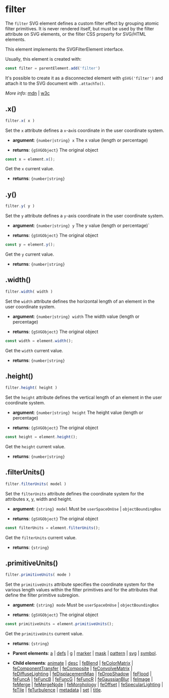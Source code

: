 # filter

The `filter` SVG element defines a custom filter effect by grouping atomic filter primitives. It is never rendered itself, but must be used by the filter attribute on SVG elements, or the filter CSS property for SVG/HTML elements.

This element implements the SVGFilterElement interface.

Usually, this element is created with:
      
```js
const filter = parentElement.add('filter')
```

It's possible to create it as a disconnected element with `gSVG('filter')` and attach it to the SVG document with `.attachTo()`.

*More info*:
      [mdn](https://developer.mozilla.org//en-US/docs/Web/SVG/Element/filter) | [w3c](https://drafts.fxtf.org/filter-effects/#FilterElement)

## .x()


```js
filter.x( x )
```
Set the `x` attribute defines a `x`-a`x`is coordinate in the user coordinate system.

- **argument**: `{number|string} x` The x value (length or percentage) 

- **returns**: `{gSVGObject}` The original object


```js
const x = element.x();
```
Get the `x` current value.

- **returns**: `{number|string}` 

## .y()


```js
filter.y( y )
```
Set the `y` attribute defines a `y`-axis coordinate in the user coordinate s`y`stem.

- **argument**: `{number|string} y` The y value (length or percentage)` 

- **returns**: `{gSVGObject}` The original object


```js
const y = element.y();
```
Get the `y` current value.

- **returns**: `{number|string}` 

## .width()


```js
filter.width( width )
```
Set the `width` attribute defines the horizontal length of an element in the user coordinate system.

- **argument**: `{number|string} width` The width value (length or percentage) 

- **returns**: `{gSVGObject}` The original object


```js
const width = element.width();
```
Get the `width` current value.

- **returns**: `{number|string}` 

## .height()


```js
filter.height( height )
```
Set the `height` attribute defines the vertical length of an element in the user coordinate system.

- **argument**: `{number|string} height` The height value (length or percentage)

- **returns**: `{gSVGObject}` The original object


```js
const height = element.height();
```
Get the `height` current value.

- **returns**: `{number|string}` 

## .filterUnits()


```js
filter.filterUnits( model )
```
Set the `filterUnits` attribute defines the coordinate system for the attributes x, y, width and height.

- **argument**: `{string} model` Must be `userSpaceOnUse` | `objectBoundingBox` 

- **returns**: `{gSVGObject}` The original object


```js
const filterUnits = element.filterUnits();
```
Get the `filterUnits` current value.

- **returns**: `{string}` 

## .primitiveUnits()


```js
filter.primitiveUnits( mode )
```
Set the `primitiveUnits` attribute specifies the coordinate system for the various length values within the filter primitives and for the attributes that define the filter primitive subregion.

- **argument**: `{string} mode` Must be `userSpaceOnUse` | `objectBoundingBox`

- **returns**: `{gSVGObject}` The original object


```js
const primitiveUnits = element.primitiveUnits();
```
Get the `primitiveUnits` current value.

- **returns**: `{string}` 

- **Parent elements**: [a](a.md) | [defs](defs.md) | [g](g.md) | [marker](marker.md) | [mask](mask.md) | [pattern](pattern.md) | [svg](svg.md) | [symbol](symbol.md).

- **Child elements**: [animate](animate.md) | [desc](desc.md) | [feBlend](./feBlend.md) | [feColorMatrix](./feColorMatrix.md) | [feComponentTransfer](./feComponentTransfer.md) | [feComposite](./feComposite.md) | [feConvolveMatrix](./feConvolveMatrix.md) | [feDiffuseLighting](./feDiffuseLighting.md) | [feDisplacementMap](./feDisplacementMap.md) | [feDropShadow](./feDropShadow.md) | [feFlood](./feFlood.md) | [feFuncA](./feFuncA.md) | [feFuncB](./feFuncB.md) | [feFuncG](./feFuncG.md) | [feFuncR](./feFuncR.md) | [feGaussianBlur](./feGaussianBlur.md) | [feImage](./feImage.md) | [feMerge](./feMerge.md) | [feMergeNode](./feMergeNode.md) | [feMorphology](./feMorphology.md) | [feOffset](./feOffset.md) | [feSpecularLighting](./feSpecularLighting.md) | [feTile](./feTile.md) | [feTurbulence](./feTurbulence.md) | [metadata](metadata.md) | [set](set.md) | [title](title.md).

